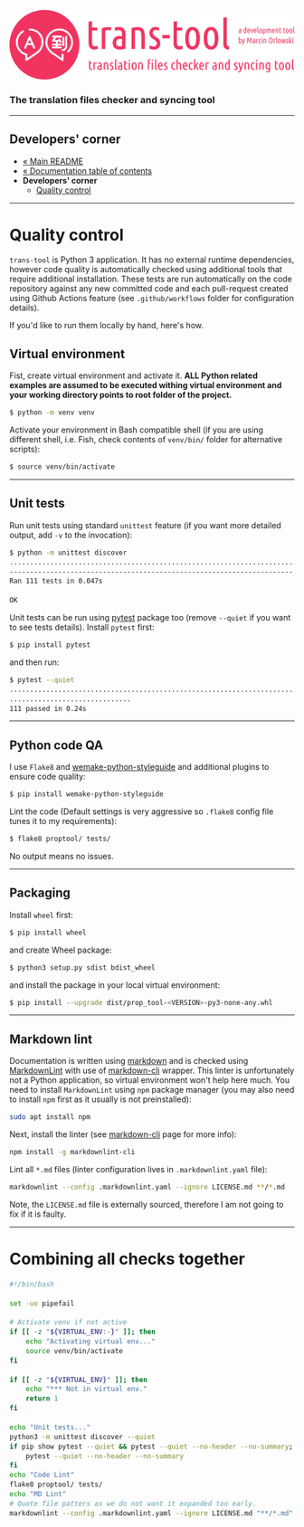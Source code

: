 ![trans-tool logo](../artwork/trans-tool-logo.png)

### The translation files checker and syncing tool ###

---

## Developers' corner ##

* [« Main README](../README.md)
* [« Documentation table of contents](README.md)
* **Developers' corner**
  * [Quality control](#quality-control)

---

# Quality control #

`trans-tool` is Python 3 application. It has no external runtime dependencies, however code quality is automatically checked using
additional tools that require additional installation. These tests are run automatically on the code repository against any new
committed code and each pull-request created using Github Actions feature (see `.github/workflows` folder for configuration details).

If you'd like to run them locally by hand, here's how.

## Virtual environment ##

Fist, create virtual environment and activate it. **ALL Python related examples are assumed to be executed withing virtual
environment and your working directory points to root folder of the project.**

```bash
$ python -m venv venv
```

Activate your environment in Bash compatible shell (if you are using different shell, i.e. Fish, check contents of `venv/bin/`
folder for alternative scripts):

```bash
$ source venv/bin/activate
```

---

## Unit tests ##

Run unit tests using standard `unittest` feature (if you want more detailed output, add `-v` to the invocation):

```bash
$ python -m unittest discover
...............................................................................................................
----------------------------------------------------------------------
Ran 111 tests in 0.047s

OK
```

Unit tests can be run using [pytest](https://pytest.org/) package too (remove `--quiet` if you want to see tests details).
Install `pytest` first:

```bash
$ pip install pytest
```

and then run:

```bash
$ pytest --quiet
................................................................................. [ 72%]
..............................                                                    [100%]
111 passed in 0.24s
```

---

## Python code QA ##

I use `Flake8` and [wemake-python-styleguide](https://wemake-python-stylegui.de/en/latest/) and additional plugins to ensure code
quality:

```bash
$ pip install wemake-python-styleguide
```

Lint the code (Default settings is very aggressive so `.flake8` config file tunes it to my requirements):

```bash
$ flake8 proptool/ tests/
```

No output means no issues.

---

## Packaging ##

Install `wheel` first:

```bash
$ pip install wheel
```

and create Wheel package:

```bash
$ python3 setup.py sdist bdist_wheel
```

and install the package in your local virtual environment:

```bash
$ pip install --upgrade dist/prop_tool-<VERSION>-py3-none-any.whl
```

---

## Markdown lint ##

Documentation is written using [markdown](https://en.wikipedia.org/wiki/Markdown) and is checked
using [MarkdownLint](https://github.com/DavidAnson/markdownlint) with use
of [markdown-cli](https://github.com/igorshubovych/markdownlint-cli) wrapper. This linter is unfortunately not a Python
application, so virtual environment won't help here much. You need to install `MarkdownLint` using `npm` package manager
(you may also need to install `npm` first as it usually is not preinstalled):

```bash
sudo apt install npm
```

Next, install the linter (see [markdown-cli](https://github.com/igorshubovych/markdownlint-cli) page for more info):

```bash
npm install -g markdownlint-cli
```

Lint all `*.md` files (linter configuration lives in `.markdownlint.yaml` file):

```bash
markdownlint --config .markdownlint.yaml --ignore LICENSE.md **/*.md
```

Note, the `LICENSE.md` file is externally sourced, therefore I am not going to fix if it is faulty.

---

# Combining all checks together #

```bash
#!/bin/bash

set -uo pipefail

# Activate venv if not active
if [[ -z "${VIRTUAL_ENV:-}" ]]; then
    echo "Activating virtual env..."
    source venv/bin/activate
fi

if [[ -z "${VIRTUAL_ENV}" ]]; then
    echo "*** Not in virtual env."
    return 1
fi

echo "Unit tests..."
python3 -m unittest discover --quiet
if pip show pytest --quiet && pytest --quiet --no-header --no-summary;
    pytest --quiet --no-header --no-summary
fi
echo "Code Lint"
flake8 proptool/ tests/
echo "MD Lint"
# Quote file patters as we do not want it expanded too early.
markdownlint --config .markdownlint.yaml --ignore LICENSE.md "**/*.md"
```
